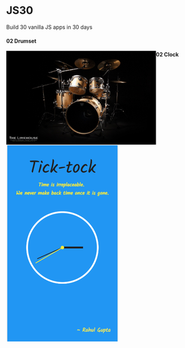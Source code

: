# JS30
Build 30 vanilla JS apps in 30 days

#### 02 Drumset
<img align="left" src="./screens/drumset.jpg" width="400">

#### 02 Clock
<img align="left" src="./screens/clock.png" width="300">
